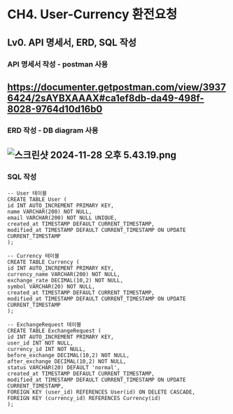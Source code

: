 # CH4. User-Currency 환전요청

## Lv0. API 명세서, ERD, SQL 작성
### API 명세서 작성 - postman 사용
https://documenter.getpostman.com/view/39376424/2sAYBXAAAX#ca1ef8db-da49-498f-8028-9764d10d16b0
----
### ERD 작성 - DB diagram 사용
![스크린샷 2024-11-28 오후 5.43.19.png](../../%EC%8A%A4%ED%81%AC%EB%A6%B0%EC%83%B7%202024-11-28%20%EC%98%A4%ED%9B%84%205.43.19.png)
----
### SQL 작성
```
-- User 테이블
CREATE TABLE User (
id INT AUTO_INCREMENT PRIMARY KEY,
name VARCHAR(200) NOT NULL,
email VARCHAR(200) NOT NULL UNIQUE,
created_at TIMESTAMP DEFAULT CURRENT_TIMESTAMP,
modified_at TIMESTAMP DEFAULT CURRENT_TIMESTAMP ON UPDATE CURRENT_TIMESTAMP
);

-- Currency 테이블
CREATE TABLE Currency (
id INT AUTO_INCREMENT PRIMARY KEY,
currency_name VARCHAR(200) NOT NULL,
exchange_rate DECIMAL(10,2) NOT NULL,
symbol VARCHAR(20) NOT NULL,
created_at TIMESTAMP DEFAULT CURRENT_TIMESTAMP,
modified_at TIMESTAMP DEFAULT CURRENT_TIMESTAMP ON UPDATE CURRENT_TIMESTAMP
);

-- ExchangeRequest 테이블
CREATE TABLE ExchangeRequest (
id INT AUTO_INCREMENT PRIMARY KEY,
user_id INT NOT NULL,
currency_id INT NOT NULL,
before_exchange DECIMAL(10,2) NOT NULL,
after_exchange DECIMAL(10,2) NOT NULL,
status VARCHAR(20) DEFAULT 'normal',
created_at TIMESTAMP DEFAULT CURRENT_TIMESTAMP,
modified_at TIMESTAMP DEFAULT CURRENT_TIMESTAMP ON UPDATE CURRENT_TIMESTAMP,
FOREIGN KEY (user_id) REFERENCES User(id) ON DELETE CASCADE,
FOREIGN KEY (currency_id) REFERENCES Currency(id)
);
```
